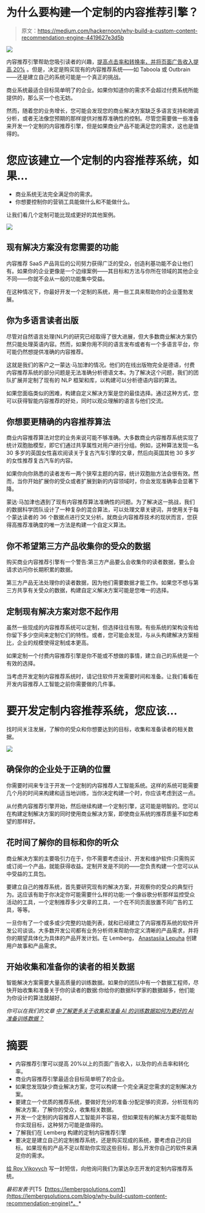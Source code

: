 # 为什么要构建一个定制的内容推荐引擎？

> 原文：<https://medium.com/hackernoon/why-build-a-custom-content-recommendation-engine-4419627e3d5b>

![](img/9e1a38bfd1661af87f337d86fd29dc5d.png)

内容推荐引擎帮助您吸引读者的兴趣，[提高点击率和转换率，并将页面广告收入提高 20%](https://www.evergage.com/resources/ebooks/trends-in-personalization-survey-report/) 。但是，决定是购买现有的内容推荐系统——如 Taboola 或 Outbrain——还是建立自己的系统可能是一个真正的挑战。

商业系统最适合目标简单明了的企业。如果你知道你的需求不会超过付费系统所能提供的，那么买一个也无妨。

然而，随着您的业务增长，您可能会发现您的商业解决方案缺乏多语言支持和微调分析，或者无法像您预期的那样提供对推荐准确性的控制。尽管您需要做一些准备来开发一个定制的内容推荐引擎，但是如果商业产品不能满足您的需求，这也是值得的。

# 您应该建立一个定制的内容推荐系统，如果…

*   商业系统无法完全满足你的需求。
*   你想要控制你的营销工具能做什么和不能做什么。

让我们看几个定制可能比现成更好的其他案例。

![](img/40cb2ae498a07d1379a741bea853bb87.png)

## 现有解决方案没有您需要的功能

内容推荐 SaaS 产品背后的公司努力获得广泛的受众，创造利基功能不会让他们有。如果你的企业更像是一个边缘案例——其目标和方法与你所在领域的其他企业不同——你就不会从一般的功能集中受益。

在这种情况下，你最好开发一个定制的系统，用一些工具来帮助你的企业蓬勃发展。

## 你为多语言读者出版

尽管对自然语言处理(NLP)的研究已经取得了很大进展，但大多数商业解决方案仍然只能处理英语内容。然而，如果你用不同的语言发布或者有一个多语言平台，你可能仍然想提供准确的内容推荐。

这就是我们的客户之一蒙达·马加津的情况。他们的在线出版物完全是德语，付费内容推荐系统的部分问题是无法准确分析德语文本。为了解决这个问题，我们的团队扩展并定制了现有的 NLP 框架和库，以构建可以分析德语内容的算法。

如果您面临类似的困难，构建自定义解决方案是您的最佳选择。通过这种方式，您可以获得智能内容推荐的好处，同时以观众理解的语言与他们交流。

## 你想要更精确的内容推荐算法

商业内容推荐算法对您的业务来说可能不够准确。大多数商业内容推荐系统实现了统计双胞胎模型，即它们通过共享属性对用户进行分组。例如，这种算法发现一名 30 多岁的英国女性喜欢阅读关于复古汽车引擎的文章，然后向英国其他 30 多岁的女性推荐复古汽车的内容。

如果你向你熟悉的读者发布一两个狭窄主题的内容，统计双胞胎方法会很有效。然而，当你开始扩展你的受众或者扩展到新的内容领域时，你会发现准确率会显著下降。

蒙达·马加津也遇到了现有内容推荐算法准确性的问题。为了解决这一挑战，我们的数据科学团队设计了一种复杂的混合算法，可以处理文章关键词，并使用关于每个蒙达读者的 36 个数据点进行交叉分析。就商业内容推荐技术的现状而言，您获得高推荐准确度的唯一方法是构建一个自定义算法。

## 你不希望第三方产品收集你的受众的数据

购买商业内容推荐引擎有一个警告:第三方产品要么会收集你的读者数据，要么会请求访问你长期积累的数据。

第三方产品无法处理你的读者数据，因为他们需要数据才能工作。如果您不想与第三方共享有关受众的数据，构建自定义解决方案可能是您唯一的选择。

## 定制现有解决方案对您不起作用

虽然一些现成的内容推荐系统可以定制，但选择往往有限。有些系统的架构没有给你留下多少空间来定制它们的特性。或者，您可能会发现，与从头构建解决方案相比，企业的规模使得定制成本更高。

如果定制一个付费内容推荐引擎是你不能或不想做的事情，建立自己的系统是一个有效的选择。

当考虑开发定制内容推荐系统时，请记住软件开发需要时间和准备。让我们看看在开发内容推荐人工智能之前你需要做的几件事。

# 要开发定制内容推荐系统，您应该…

找时间关注发展，了解你的受众和你想要达到的目标，收集和准备读者的相关数据。

![](img/4d93aa618ef5b22f5cbb084b203c5f37.png)

## 确保你的企业处于正确的位置

你需要时间来专注于开发一个定制的内容推荐人工智能系统。这样的系统可能需要几个月的时间来构建和适当地训练，当你决定构建一个时，你应该考虑到这一点。

从付费内容推荐引擎开始，然后继续构建一个定制引擎，这可能是明智的。您可以在构建定制解决方案的同时使用商业解决方案，即使商业系统的推荐质量不如您希望的那样好。

## 花时间了解你的目标和你的听众

商业解决方案的主要吸引力在于，你不需要考虑设计、开发和维护软件:只需购买或订阅一个产品，就能获得收益。定制开发是不同的——您负责构建一个您可以从中受益的工具包。

要建立自己的推荐系统，首先要研究现有的解决方案，并观察你的受众的典型行为。这应该有助于你决定你可能需要什么样的功能:一个像谷歌分析那样监控受众活动的工具，一个定制推荐多少文章的工具，一个在不同页面放置不同广告的工具，等等。

一旦你有了一个或多或少完整的功能列表，就和已经建立了内容推荐系统的软件开发公司谈谈。大多数开发公司都有业务分析师来帮助你定义清晰的产品需求，并将你的期望具体化为具体的产品开发计划。在 Lemberg， [Anastasiia Lepuha](https://www.linkedin.com/feed/update/urn:li:activity:6550043638955679744/) 创建用户故事和产品需求。

## 开始收集和准备你的读者的相关数据

智能解决方案需要大量高质量的训练数据。如果你的团队中有一个数据工程师，尽快开始收集和准备关于你的读者的数据:你给你的数据科学家的数据越多，他们能为你设计的算法就越好。

*你可以在我们的文章* [*中了解更多关于收集和准备 AI 的训练数据如何为更好的 AI 准备训练数据？*](https://lembergsolutions.com/blog/how-prepare-training-data-better-ai)

# 摘要

*   内容推荐引擎可以提高 20%以上的页面广告收入，以及你的点击率和转化率。
*   商业内容推荐引擎最适合目标简单明了的企业。
*   如果您发现缺少商业解决方案，您可以构建一个完全满足您需求的定制解决方案。
*   要建立一个优质的推荐系统，要做好充分的准备:分配足够的资源，分析现有的解决方案，了解你的受众，收集相关数据。
*   开发一个定制的内容推荐人工智能并不容易，但如果现有的解决方案不能帮助你实现目标，这种努力可能是值得的。
*   了解我们在 Lemberg 构建的定制内容推荐引擎
*   要决定是建立自己的定制推荐系统，还是购买现成的系统，要考虑自己的目标。如果现有的产品不足以帮助你实现这些目标，那么开发你自己的软件来满足你的需求。

[给 Roy Vikovych](https://lembergsolutions.com/contact) 写一封短信，向他询问我们为蒙达杂志开发的定制内容推荐系统。

*最初发表于*[T5【https://lembergsolutions.com】](https://lembergsolutions.com/blog/why-build-custom-content-recommendation-engine)*。*